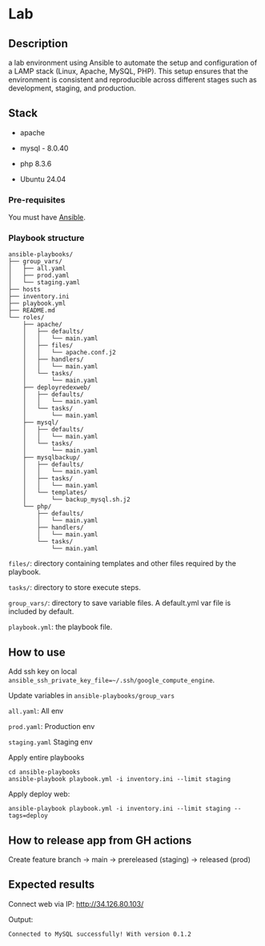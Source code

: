 # Lab

## Description

a lab environment using Ansible to automate the setup and configuration of a LAMP stack (Linux, Apache, MySQL, PHP). This setup ensures that the environment is consistent and reproducible across different stages such as development, staging, and production.

## Stack

* apache

* mysql - 8.0.40

* php 8.3.6

* Ubuntu 24.04

### Pre-requisites
You must have [Ansible](https://docs.ansible.com/ansible/latest/installation_guide/intro_installation.html#pipx-install).

### Playbook structure 

```
ansible-playbooks/
├── group_vars/
│   ├── all.yaml
│   ├── prod.yaml
│   └── staging.yaml
├── hosts
├── inventory.ini
├── playbook.yml
├── README.md
└── roles/
    ├── apache/
    │   ├── defaults/
    │   │   └── main.yaml
    │   ├── files/
    │   │   └── apache.conf.j2
    │   ├── handlers/
    │   │   └── main.yaml
    │   └── tasks/
    │       └── main.yaml
    ├── deployredexweb/
    │   ├── defaults/
    │   │   └── main.yaml
    │   └── tasks/
    │       └── main.yaml
    ├── mysql/
    │   ├── defaults/
    │   │   └── main.yaml
    │   └── tasks/
    │       └── main.yaml
    ├── mysqlbackup/
    │   ├── defaults/
    │   │   └── main.yaml
    │   ├── tasks/
    │   │   └── main.yaml
    │   └── templates/
    │       └── backup_mysql.sh.j2
    └── php/
        ├── defaults/
        │   └── main.yaml
        ├── handlers/
        │   └── main.yaml
        └── tasks/
            └── main.yaml
```

`files/`: directory containing templates and other files required by the playbook.

`tasks/`: directory to store execute steps.

`group_vars/`: directory to save variable files. A default.yml var file is included by default.

`playbook.yml`: the playbook file.

## How to use

Add ssh key on local `ansible_ssh_private_key_file=~/.ssh/google_compute_engine`.

Update variables in `ansible-playbooks/group_vars`

`all.yaml`: All env

`prod.yaml`: Production env

`staging.yaml` Staging env

Apply entire playbooks

```
cd ansible-playbooks
ansible-playbook playbook.yml -i inventory.ini --limit staging
```

Apply deploy web:
```
ansible-playbook playbook.yml -i inventory.ini --limit staging --tags=deploy
```

## How to release app from GH actions

Create feature branch -> main -> prereleased (staging) -> released (prod)

## Expected results

Connect web via IP: http://34.126.80.103/

Output:

`Connected to MySQL successfully! With version 0.1.2`